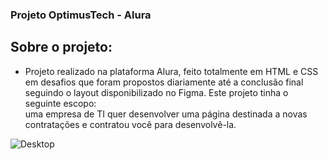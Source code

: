 <h3>Projeto OptimusTech - Alura</h3>


## Sobre o projeto:

* Projeto realizado na plataforma Alura, feito totalmente em HTML e CSS em desafios que foram propostos diariamente até a conclusão final seguindo o layout disponibilizado no Figma. Este projeto tinha o seguinte escopo: <br>
uma empresa de TI quer desenvolver uma página destinada a novas contratações e contratou você para desenvolvê-la. <br>

![Desktop](https://github.com/Naluisa/7DaysOfCode/assets/54780170/3785f203-a150-40b3-9806-8190e6b3b58e)

